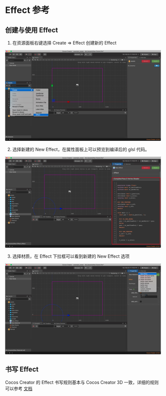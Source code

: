# Effect 参考

## 创建与使用 Effect

1. 在资源面板右键选择 Create => Effect 创建新的 Effect

![Create Effect](./material/effect-1.jpg)

2. 选择新建的 New Effect，在属性面板上可以预览到编译后的 glsl 代码。

![Create Effect](./material/effect-2.jpg)

3. 选择材质，在 Effect 下拉框可以看到新建的 New Effect 选项

![Create Effect](./material/effect-3.jpg)

## 书写 Effect

Cocos Creator 的 Effect 书写规则基本与 Cocos Creator 3D 一致，详细的规则可以参考 [文档](https://docs.cocos.com/creator3d/manual/zh/material-system/effect-syntax.html)
